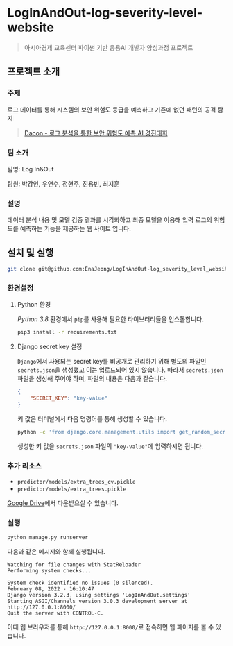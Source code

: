 # LogInAndOut-log-severity-level-website

> 아시아경제 교육센터 파이썬 기반 응용AI 개발자 양성과정 프로젝트

## 프로젝트 소개

### 주제

로그 데이터를 통해 시스템의 보안 위험도 등급을 예측하고 기존에 없던 패턴의 공격 탐지

> [Dacon - 로그 분석을 통한 보안 위험도 예측 AI 경진대회](https://dacon.io/competitions/official/235717/overview/description)

### 팀 소개

팀명: Log In&Out

팀원: 박강인, 우연수, 정현주, 진용빈, 최지훈

### 설명

데이터 분석 내용 및 모델 검증 결과를 시각화하고 최종 모델을 이용해 입력 로그의 위험도를 예측하는 기능을 제공하는 웹 사이트 입니다.


## 설치 및 실행

```bash
git clone git@github.com:EnaJeong/LogInAndOut-log_severity_level_website
```

### 환경설정

1. Python 환경

    *Python 3.8* 환경에서 `pip`를 사용해 필요한 라이브러리들을 인스톨합니다.

    ```bash
    pip3 install -r requirements.txt
    ```

2. Django secret key 설정

    `Django`에서 사용되는 secret key를 비공개로 관리하기 위해 별도의 파일인 `secrets.json`을 생성했고 이는 업로드되어 있지 않습니다.
    따라서 `secrets.json`파일을 생성해 주어야 하며, 파일의 내용은 다음과 같습니다.
    ```json
    {
        "SECRET_KEY": "key-value"
    }
    ```
    키 값은 터미널에서 다음 명령어를 통해 생성할 수 있습니다.
    ```bash
    python -c 'from django.core.management.utils import get_random_secret_key; print(get_random_secret_key())'
    ```
    생성한 키 값을 `secrets.json` 파일의 `"key-value"`에 입력하시면 됩니다.


### 추가 리소스

- `predictor/models/extra_trees_cv.pickle`
- `predictor/models/extra_trees.pickle`

[Google Drive](https://drive.google.com/drive/folders/1frjgOJd6jOFH50M-uct_UgiYIWkwKtaE?usp=sharing)에서 다운받으실 수 있습니다.

### 실행

```bash
python manage.py runserver
```

다음과 같은 메시지와 함께 실행됩니다.

```
Watching for file changes with StatReloader
Performing system checks...

System check identified no issues (0 silenced).
February 08, 2022 - 16:10:47
Django version 3.2.3, using settings 'LogInAndOut.settings'
Starting ASGI/Channels version 3.0.3 development server at http://127.0.0.1:8000/
Quit the server with CONTROL-C.
```

이때 웹 브라우저를 통해 `http://127.0.0.1:8000/`로 접속하면 웹 페이지를 볼 수 있습니다.
